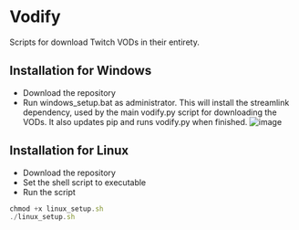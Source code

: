 
# Vodify

Scripts for download Twitch VODs in their entirety.


## Installation for Windows

- Download the repository
- Run windows_setup.bat as administrator.
This will install the streamlink dependency, used by the main vodify.py script for downloading the VODs. It also updates pip and runs vodify.py when finished.
![image](https://github.com/user-attachments/assets/4c56f7c9-6a61-4ec6-8787-b28f79a3c7ac)

## Installation for Linux
- Download the repository
- Set the shell script to executable
- Run the script
```javascript
chmod +x linux_setup.sh
./linux_setup.sh
```


    

